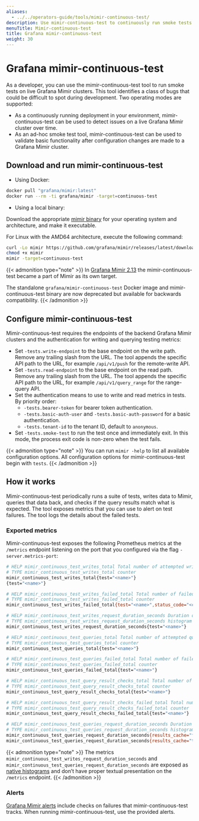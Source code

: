 ```yaml
---
aliases:
  - ../../operators-guide/tools/mimir-continuous-test/
description: Use mimir-continuous-test to continuously run smoke tests on live Grafana Mimir clusters.
menuTitle: Mimir-continuous-test
title: Grafana mimir-continuous-test
weight: 30
---
```


<!-- Note: This topic is mounted in the GEM documentation. Ensure that all updates are also applicable to GEM. -->

# Grafana mimir-continuous-test

As a developer, you can use the mimir-continuous-test tool to run smoke tests on live Grafana Mimir clusters.
This tool identifies a class of bugs that could be difficult to spot during development.
Two operating modes are supported:

- As a continuously running deployment in your environment, mimir-continuous-test can be used to detect issues on a live Grafana Mimir cluster over time.
- As an ad-hoc smoke test tool, mimir-continuous-test can be used to validate basic functionality after configuration changes are made to a Grafana Mimir cluster.

## Download and run mimir-continuous-test

- Using Docker:

```bash
docker pull "grafana/mimir:latest"
docker run --rm -ti grafana/mimir -target=continuous-test
```

- Using a local binary:

Download the appropriate [mimir binary](https://github.com/grafana/mimir/releases/latest) for your operating system and architecture, and make it executable.

For Linux with the AMD64 architecture, execute the following command:

```bash
curl -Lo mimir https://github.com/grafana/mimir/releases/latest/download/mimir-linux-amd64
chmod +x mimir
mimir -target=continuous-test
```

{{< admonition type="note" >}}
In [Grafana Mimir 2.13](../../../release-notes/v2.13/) the mimir-continuous-test became a part of Mimir as its own target.

The standalone `grafana/mimir-continuous-test` Docker image and mimir-continuous-test binary are now deprecated but available for backwards compatibility.
{{< /admonition >}}

## Configure mimir-continuous-test

Mimir-continuous-test requires the endpoints of the backend Grafana Mimir clusters and the authentication for writing and querying testing metrics:

- Set `-tests.write-endpoint` to the base endpoint on the write path. Remove any trailing slash from the URL. The tool appends the specific API path to the URL, for example `/api/v1/push` for the remote-write API.
- Set `-tests.read-endpoint` to the base endpoint on the read path. Remove any trailing slash from the URL. The tool appends the specific API path to the URL, for example `/api/v1/query_range` for the range-query API.
- Set the authentication means to use to write and read metrics in tests. By priority order:
  - `-tests.bearer-token` for bearer token authentication.
  - `-tests.basic-auth-user` and `-tests.basic-auth-password` for a basic authentication.
  - `-tests.tenant-id` to the tenant ID, default to `anonymous`.
- Set `-tests.smoke-test` to run the test once and immediately exit. In this mode, the process exit code is non-zero when the test fails.

{{< admonition type="note" >}}
You can run `mimir -help` to list all available configuration options. All configuration options for mimir-continuous-test begin with `tests`.
{{< /admonition >}}

## How it works

Mimir-continuous-test periodically runs a suite of tests, writes data to Mimir, queries that data back, and checks if the query results match what is expected.
The tool exposes metrics that you can use to alert on test failures. The tool logs the details about the failed tests.

### Exported metrics

Mimir-continuous-test exposes the following Prometheus metrics at the `/metrics` endpoint listening on the port that you configured via the flag `-server.metrics-port`:

```bash
# HELP mimir_continuous_test_writes_total Total number of attempted write requests.
# TYPE mimir_continuous_test_writes_total counter
mimir_continuous_test_writes_total{test="<name>"}
{test="<name>"}

# HELP mimir_continuous_test_writes_failed_total Total number of failed write requests.
# TYPE mimir_continuous_test_writes_failed_total counter
mimir_continuous_test_writes_failed_total{test="<name>",status_code="<code>"}

# HELP mimir_continuous_test_writes_request_duration_seconds Duration of the requests
# TYPE mimir_continuous_test_writes_request_duration_seconds histogram
mimir_continuous_test_writes_request_duration_seconds{test="<name>"}

# HELP mimir_continuous_test_queries_total Total number of attempted query requests.
# TYPE mimir_continuous_test_queries_total counter
mimir_continuous_test_queries_total{test="<name>"}

# HELP mimir_continuous_test_queries_failed_total Total number of failed query requests.
# TYPE mimir_continuous_test_queries_failed_total counter
mimir_continuous_test_queries_failed_total{test="<name>"}

# HELP mimir_continuous_test_query_result_checks_total Total number of query results checked for correctness.
# TYPE mimir_continuous_test_query_result_checks_total counter
mimir_continuous_test_query_result_checks_total{test="<name>"}

# HELP mimir_continuous_test_query_result_checks_failed_total Total number of query results failed when checking for correctness.
# TYPE mimir_continuous_test_query_result_checks_failed_total counter
mimir_continuous_test_query_result_checks_failed_total{test="<name>"}

# HELP mimir_continuous_test_queries_request_duration_seconds Duration of the requests
# TYPE mimir_continuous_test_queries_request_duration_seconds histogram
mimir_continuous_test_queries_request_duration_seconds{results_cache="false",test="<name>"}
mimir_continuous_test_queries_request_duration_seconds{results_cache="true",test="<name>"}
```

{{< admonition type="note" >}}
The metrics `mimir_continuous_test_writes_request_duration_seconds` and `mimir_continuous_test_queries_request_duration_seconds`
are exposed as [native histograms](../../../send/native-histograms/) and don’t have proper textual presentation on the `/metrics` endpoint.
{{< /admonition >}}

### Alerts

[Grafana Mimir alerts](../../monitor-grafana-mimir/installing-dashboards-and-alerts/) include checks on failures that mimir-continuous-test tracks.
When running mimir-continuous-test, use the provided alerts.
